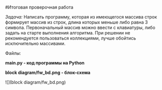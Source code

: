 #Итоговая проверочная работа

_Задача:_
Написать программу, которая из имеющегося массива строк формирует массив из строк, 
длина которых меньше либо равна 3 символа. Первоначальный массив можно ввести с 
клавиатуры, либо задать на старте выполнения алгоритма. При решении не рекомендуется
пользоваться коллекциями, лучше обойтись исключительно массивами.

Файлы:

**main.py - код программы на Python**

**block diagram/fw_bd.png - блок-схема**

![](block diagram/fw_bd.png)